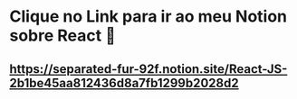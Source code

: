 # Clique no Link para ir ao meu Notion sobre React 🚀
## https://separated-fur-92f.notion.site/React-JS-2b1be45aa812436d8a7fb1299b2028d2
